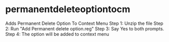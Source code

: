 # permanentdeleteoptiontocm
Adds Permanent Delete Option To Context Menu
Step 1: Unzip the file
Step 2: Run "Add Permanent delete option.reg"
Step 3: Say Yes to both prompts.
Step 4: The option will be added to context menu
